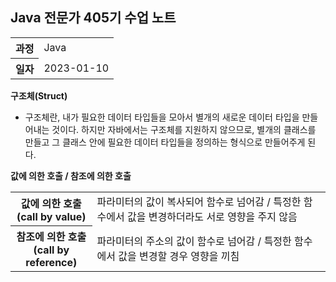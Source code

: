 ## Java 전문가 405기 수업 노트
<table>
  <tr>
    <th>과정</th>
    <td>Java</td>
  </tr>
  <tr>
    <th>일자</th>
    <td>2023-01-10</td>
  </tr>
</table>

**구조체(Struct)**
* 구조체란, 내가 필요한 데이터 타입들을 모아서 별개의 새로운 데이터 타입을 만들어내는 것이다. 하지만 자바에서는 구조체를 지원하지 않으므로, 별개의 클래스를 만들고 그 클래스 안에 필요한 데이터 타입들을 정의하는 형식으로 만들어주게 된다.

**값에 의한 호출 / 참조에 의한 호출**
<table>
  <tr>
    <th>값에 의한 호출<br>(call by value)</th>
    <td>파라미터의 값이 복사되어 함수로 넘어감 / 특정한 함수에서 값을 변경하더라도 서로 영향을 주지 않음</td>
  </tr>
  <tr>
    <th>참조에 의한 호출<br>(call by reference)</th>
    <td>파라미터의 주소의 값이 함수로 넘어감 / 특정한 함수에서 값을 변경할 경우 영향을 끼침</td>
  </tr>
</table>
